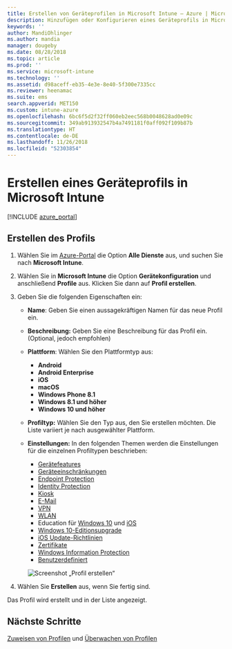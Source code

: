 ```yaml
---
title: Erstellen von Geräteprofilen in Microsoft Intune – Azure | Microsoft-Dokumentation
description: Hinzufügen oder Konfigurieren eines Geräteprofils in Microsoft Intune sowie Auswahl des Plattformtyps und der Konfiguration der Einstellungen innerhalb des Azure-Portals
keywords: ''
author: MandiOhlinger
ms.author: mandia
manager: dougeby
ms.date: 08/28/2018
ms.topic: article
ms.prod: ''
ms.service: microsoft-intune
ms.technology: ''
ms.assetid: d98aceff-eb35-4e3e-8e40-5f300e7335cc
ms.reviewer: heenamac
ms.suite: ems
search.appverid: MET150
ms.custom: intune-azure
ms.openlocfilehash: 6bc6f5d2f32ff060eb2eec568b0048628ad0e09c
ms.sourcegitcommit: 349ab913932547b4a7491181f0aff092f109b87b
ms.translationtype: HT
ms.contentlocale: de-DE
ms.lasthandoff: 11/26/2018
ms.locfileid: "52303854"
---
```

# <a name="create-a-device-profile-in-microsoft-intune"></a>Erstellen eines Geräteprofils in Microsoft Intune

[!INCLUDE [azure_portal](./includes/azure_portal.md)]

## <a name="create-the-profile"></a>Erstellen des Profils
1. Wählen Sie im [Azure-Portal](https://portal.azure.com) die Option **Alle Dienste** aus, und suchen Sie nach **Microsoft Intune**.

2. Wählen Sie in **Microsoft Intune** die Option **Gerätekonfiguration** und anschließend **Profile** aus. Klicken Sie dann auf **Profil erstellen**.

3. Geben Sie die folgenden Eigenschaften ein:

   - **Name**: Geben Sie einen aussagekräftigen Namen für das neue Profil ein.
   - **Beschreibung:** Geben Sie eine Beschreibung für das Profil ein. (Optional, jedoch empfohlen)
   - **Plattform**: Wählen Sie den Plattformtyp aus:  

       - **Android**
       - **Android Enterprise**
       - **iOS**
       - **macOS**
       - **Windows Phone 8.1**
       - **Windows 8.1 und höher**
       - **Windows 10 und höher**

   - **Profiltyp:** Wählen Sie den Typ aus, den Sie erstellen möchten. Die Liste variiert je nach ausgewählter Plattform.
   - **Einstellungen:** In den folgenden Themen werden die Einstellungen für die einzelnen Profiltypen beschrieben:

       -  [Gerätefeatures](device-features-configure.md)
       -  [Geräteeinschränkungen](device-restrictions-configure.md)
       -  [Endpoint Protection](endpoint-protection-configure.md)
       -  [Identity Protection](identity-protection-configure.md)  
       -  [Kiosk](kiosk-settings.md)
       -  [E-Mail](email-settings-configure.md)
       -  [VPN](vpn-settings-configure.md)
       -  [WLAN](wi-fi-settings-configure.md)
       -  Education für [Windows 10](education-settings-configure.md) und [iOS](wi-fi-settings-ios.md)
       -  [Windows 10-Editionsupgrade](edition-upgrade-configure-windows-10.md)
       -  [iOS Update-Richtlinien](software-updates-ios.md)
       -  [Zertifikate](certificates-configure.md)
       -  [Windows Information Protection](windows-information-protection-configure.md)
       -  [Benutzerdefiniert](custom-settings-configure.md)

     ![Screenshot „Profil erstellen“](./media/create-device-profile.png)

4. Wählen Sie **Erstellen** aus, wenn Sie fertig sind.

Das Profil wird erstellt und in der Liste angezeigt.

## <a name="next-steps"></a>Nächste Schritte
[Zuweisen von Profilen](device-profile-assign.md) und [Überwachen von Profilen](device-profile-monitor.md)
